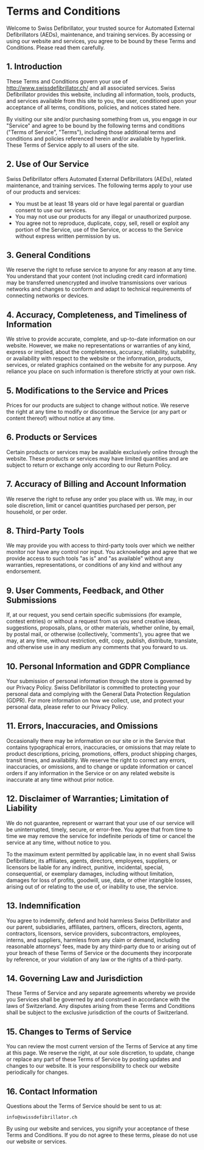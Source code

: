 # Terms and Conditions

Welcome to Swiss Defibrillator, your trusted source for Automated External Defibrillators (AEDs), maintenance, and training services. By accessing or using our website and services, you agree to be bound by these Terms and Conditions. Please read them carefully.

## 1. Introduction

These Terms and Conditions govern your use of http://www.swissdefibrillator.ch/ and all associated services. Swiss Defibrillator provides this website, including all information, tools, products, and services available from this site to you, the user, conditioned upon your acceptance of all terms, conditions, policies, and notices stated here.

By visiting our site and/or purchasing something from us, you engage in our "Service" and agree to be bound by the following terms and conditions ("Terms of Service", "Terms"), including those additional terms and conditions and policies referenced herein and/or available by hyperlink. These Terms of Service apply to all users of the site.

## 2. Use of Our Service

Swiss Defibrillator offers Automated External Defibrillators (AEDs), related maintenance, and training services. The following terms apply to your use of our products and services:

- You must be at least 18 years old or have legal parental or guardian consent to use our services.
- You may not use our products for any illegal or unauthorized purpose.
- You agree not to reproduce, duplicate, copy, sell, resell or exploit any portion of the Service, use of the Service, or access to the Service without express written permission by us.

## 3. General Conditions

We reserve the right to refuse service to anyone for any reason at any time. You understand that your content (not including credit card information) may be transferred unencrypted and involve transmissions over various networks and changes to conform and adapt to technical requirements of connecting networks or devices.

## 4. Accuracy, Completeness, and Timeliness of Information

We strive to provide accurate, complete, and up-to-date information on our website. However, we make no representations or warranties of any kind, express or implied, about the completeness, accuracy, reliability, suitability, or availability with respect to the website or the information, products, services, or related graphics contained on the website for any purpose. Any reliance you place on such information is therefore strictly at your own risk.

## 5. Modifications to the Service and Prices

Prices for our products are subject to change without notice. We reserve the right at any time to modify or discontinue the Service (or any part or content thereof) without notice at any time.

## 6. Products or Services

Certain products or services may be available exclusively online through the website. These products or services may have limited quantities and are subject to return or exchange only according to our Return Policy.

## 7. Accuracy of Billing and Account Information

We reserve the right to refuse any order you place with us. We may, in our sole discretion, limit or cancel quantities purchased per person, per household, or per order.

## 8. Third-Party Tools

We may provide you with access to third-party tools over which we neither monitor nor have any control nor input. You acknowledge and agree that we provide access to such tools "as is" and "as available" without any warranties, representations, or conditions of any kind and without any endorsement.

## 9. User Comments, Feedback, and Other Submissions

If, at our request, you send certain specific submissions (for example, contest entries) or without a request from us you send creative ideas, suggestions, proposals, plans, or other materials, whether online, by email, by postal mail, or otherwise (collectively, 'comments'), you agree that we may, at any time, without restriction, edit, copy, publish, distribute, translate, and otherwise use in any medium any comments that you forward to us.

## 10. Personal Information and GDPR Compliance

Your submission of personal information through the store is governed by our Privacy Policy. Swiss Defibrillator is committed to protecting your personal data and complying with the General Data Protection Regulation (GDPR). For more information on how we collect, use, and protect your personal data, please refer to our Privacy Policy.

## 11. Errors, Inaccuracies, and Omissions

Occasionally there may be information on our site or in the Service that contains typographical errors, inaccuracies, or omissions that may relate to product descriptions, pricing, promotions, offers, product shipping charges, transit times, and availability. We reserve the right to correct any errors, inaccuracies, or omissions, and to change or update information or cancel orders if any information in the Service or on any related website is inaccurate at any time without prior notice.

## 12. Disclaimer of Warranties; Limitation of Liability

We do not guarantee, represent or warrant that your use of our service will be uninterrupted, timely, secure, or error-free. You agree that from time to time we may remove the service for indefinite periods of time or cancel the service at any time, without notice to you.

To the maximum extent permitted by applicable law, in no event shall Swiss Defibrillator, its affiliates, agents, directors, employees, suppliers, or licensors be liable for any indirect, punitive, incidental, special, consequential, or exemplary damages, including without limitation, damages for loss of profits, goodwill, use, data, or other intangible losses, arising out of or relating to the use of, or inability to use, the service.

## 13. Indemnification

You agree to indemnify, defend and hold harmless Swiss Defibrillator and our parent, subsidiaries, affiliates, partners, officers, directors, agents, contractors, licensors, service providers, subcontractors, employees, interns, and suppliers, harmless from any claim or demand, including reasonable attorneys' fees, made by any third-party due to or arising out of your breach of these Terms of Service or the documents they incorporate by reference, or your violation of any law or the rights of a third-party.

## 14. Governing Law and Jurisdiction

These Terms of Service and any separate agreements whereby we provide you Services shall be governed by and construed in accordance with the laws of Switzerland. Any disputes arising from these Terms and Conditions shall be subject to the exclusive jurisdiction of the courts of Switzerland.

## 15. Changes to Terms of Service

You can review the most current version of the Terms of Service at any time at this page. We reserve the right, at our sole discretion, to update, change or replace any part of these Terms of Service by posting updates and changes to our website. It is your responsibility to check our website periodically for changes.

## 16. Contact Information

Questions about the Terms of Service should be sent to us at:

`info@swissdefibrillator.ch`

By using our website and services, you signify your acceptance of these Terms and Conditions. If you do not agree to these terms, please do not use our website or services.
